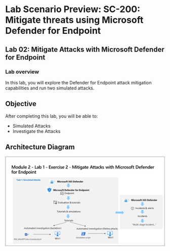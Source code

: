 # Lab Scenario Preview: SC-200: Mitigate threats using Microsoft Defender for Endpoint

## Lab 02: Mitigate Attacks with Microsoft Defender for Endpoint

### Lab overview

In this lab, you will explore the Defender for Endpoint attack mitigation capabilities and run two simulated attacks.

## Objective
  
After completing this lab, you will be able to:

- Simulated Attacks
- Investigate the Attacks

## Architecture Diagram

 ![](media/SC200-Lab_Diagrams_Mod2_L1_Ex2.png)




